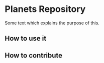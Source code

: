 # Planets Repository

Some text which explains the purpose of this.

## How to use it

## How to contribute

